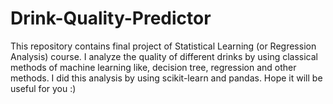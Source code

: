 # Drink-Quality-Predictor
This repository contains final project of Statistical Learning (or Regression Analysis) course. I analyze the quality of different drinks by using classical methods of machine learning like, decision tree, regression and other methods. I did this analysis by using scikit-learn and pandas. Hope it will be useful for you :)
